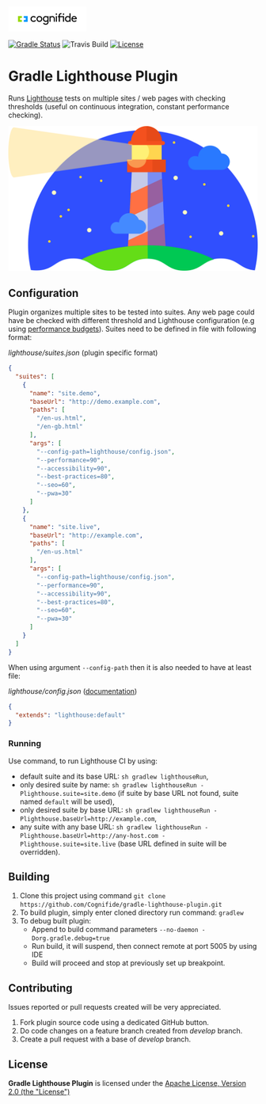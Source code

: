[![Cognifide logo](docs/cognifide-logo.png)](http://cognifide.com)

[![Gradle Status](https://gradleupdate.appspot.com/Cognifide/gradle-lighthouse-plugin/status.svg?random=123)](https://gradleupdate.appspot.com/Cognifide/gradle-lighthouse-plugin/status)
![Travis Build](https://travis-ci.org/Cognifide/gradle-lighthouse-plugin.svg?branch=master)
[![License](https://img.shields.io/badge/License-Apache%202.0-blue.svg)](https://opensource.org/licenses/Apache-2.0)

# Gradle Lighthouse Plugin

Runs [Lighthouse](https://developers.google.com/web/tools/lighthouse) tests on multiple sites / web pages with checking thresholds (useful on continuous integration, constant performance checking).

[![Lighthouse Logo](docs/lighthouse-logo.png)](https://developers.google.com/web/tools/lighthouse)

## Configuration

Plugin organizes multiple sites to be tested into suites. Any web page could have be checked with different threshold and Lighthouse configuration (e.g using [performance budgets](https://developers.google.com/web/tools/lighthouse/audits/budgets)).
Suites need to be defined in file with following format:

*lighthouse/suites.json* (plugin specific format)
```json
{
  "suites": [
    {
      "name": "site.demo",
      "baseUrl": "http://demo.example.com",
      "paths": [
        "/en-us.html",
        "/en-gb.html"
      ],
      "args": [
        "--config-path=lighthouse/config.json",
        "--performance=90",
        "--accessibility=90",
        "--best-practices=80",
        "--seo=60",
        "--pwa=30"
      ]
    },
    {
      "name": "site.live",
      "baseUrl": "http://example.com",
      "paths": [
        "/en-us.html"
      ],
      "args": [
        "--config-path=lighthouse/config.json",
        "--performance=90",
        "--accessibility=90",
        "--best-practices=80",
        "--seo=60",
        "--pwa=30"
      ]
    }
  ]
}
```

When using argument `--config-path` then it is also needed to have at least file:

*lighthouse/config.json* ([documentation](https://github.com/GoogleChrome/lighthouse/blob/master/docs/configuration.md#config-extension))
```json
{
  "extends": "lighthouse:default"
}
```

### Running

Use command, to run Lighthouse CI by using:

* default suite and its base URL: `sh gradlew lighthouseRun`,
* only desired suite by name: `sh gradlew lighthouseRun -Plighthouse.suite=site.demo` (if suite by base URL not found, suite named `default` will be used),
* only desired suite by base URL: `sh gradlew lighthouseRun -Plighthouse.baseUrl=http://example.com`,
* any suite with any base URL: `sh gradlew lighthouseRun -Plighthouse.baseUrl=http://any-host.com -Plighthouse.suite=site.live` (base URL defined in suite will be overridden).

## Building

1. Clone this project using command `git clone https://github.com/Cognifide/gradle-lighthouse-plugin.git`
2. To build plugin, simply enter cloned directory run command: `gradlew`
3. To debug built plugin:
    * Append to build command parameters `--no-daemon -Dorg.gradle.debug=true`
    * Run build, it will suspend, then connect remote at port 5005 by using IDE
    * Build will proceed and stop at previously set up breakpoint.

## Contributing

Issues reported or pull requests created will be very appreciated. 

1. Fork plugin source code using a dedicated GitHub button.
2. Do code changes on a feature branch created from *develop* branch.
3. Create a pull request with a base of *develop* branch.

## License

**Gradle Lighthouse Plugin** is licensed under the [Apache License, Version 2.0 (the "License")](https://www.apache.org/licenses/LICENSE-2.0.txt)
